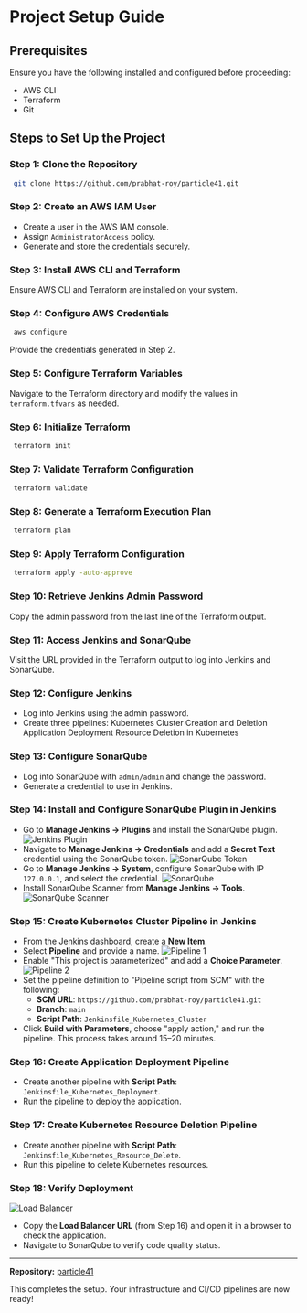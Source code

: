 # Project Setup Guide

## Prerequisites
Ensure you have the following installed and configured before proceeding:
- AWS CLI
- Terraform
- Git

## Steps to Set Up the Project

### Step 1: Clone the Repository
```sh
 git clone https://github.com/prabhat-roy/particle41.git
```

### Step 2: Create an AWS IAM User
- Create a user in the AWS IAM console.
- Assign `AdministratorAccess` policy.
- Generate and store the credentials securely.

### Step 3: Install AWS CLI and Terraform
Ensure AWS CLI and Terraform are installed on your system.

### Step 4: Configure AWS Credentials
```sh
 aws configure
```
Provide the credentials generated in Step 2.

### Step 5: Configure Terraform Variables
Navigate to the Terraform directory and modify the values in `terraform.tfvars` as needed.

### Step 6: Initialize Terraform
```sh
 terraform init
```

### Step 7: Validate Terraform Configuration
```sh
 terraform validate
```

### Step 8: Generate a Terraform Execution Plan
```sh
 terraform plan
```

### Step 9: Apply Terraform Configuration
```sh
 terraform apply -auto-approve
```

### Step 10: Retrieve Jenkins Admin Password
Copy the admin password from the last line of the Terraform output.

### Step 11: Access Jenkins and SonarQube
Visit the URL provided in the Terraform output to log into Jenkins and SonarQube.

### Step 12: Configure Jenkins
- Log into Jenkins using the admin password.
- Create three pipelines:
   Kubernetes Cluster Creation and Deletion
   Application Deployment
   Resource Deletion in Kubernetes

### Step 13: Configure SonarQube
- Log into SonarQube with `admin/admin` and change the password.
- Generate a credential to use in Jenkins.

### Step 14: Install and Configure SonarQube Plugin in Jenkins
- Go to **Manage Jenkins → Plugins** and install the SonarQube plugin.
![Jenkins Plugin](images/jenkins_plugin.png)
- Navigate to **Manage Jenkins → Credentials** and add a **Secret Text** credential using the SonarQube token.
![SonarQube Token](images/sonarqube_token.png)
- Go to **Manage Jenkins → System**, configure SonarQube with IP `127.0.0.1`, and select the credential.
![SonarQube](images/sonarqube.png)
- Install SonarQube Scanner from **Manage Jenkins → Tools**.
![SonarQube Scanner](images/sonarqube_scanner.png)

### Step 15: Create Kubernetes Cluster Pipeline in Jenkins
- From the Jenkins dashboard, create a **New Item**.
- Select **Pipeline** and provide a name.
![Pipeline 1](images/pipeline1.png)
- Enable "This project is parameterized" and add a **Choice Parameter**.
![Pipeline 2](images/pipeline2.png)
- Set the pipeline definition to "Pipeline script from SCM" with the following:
  - **SCM URL**: `https://github.com/prabhat-roy/particle41.git`
  - **Branch**: `main`
  - **Script Path**: `Jenkinsfile_Kubernetes_Cluster`
- Click **Build with Parameters**, choose "apply action," and run the pipeline. This process takes around 15–20 minutes.

### Step 16: Create Application Deployment Pipeline
- Create another pipeline with **Script Path**: `Jenkinsfile_Kubernetes_Deployment`.
- Run the pipeline to deploy the application.

### Step 17: Create Kubernetes Resource Deletion Pipeline
- Create another pipeline with **Script Path**: `Jenkinsfile_Kubernetes_Resource_Delete`.
- Run this pipeline to delete Kubernetes resources.

### Step 18: Verify Deployment
![Load Balancer](images/load_balancer.png)
- Copy the **Load Balancer URL** (from Step 16) and open it in a browser to check the application.
- Navigate to SonarQube to verify code quality status.

---
**Repository:** [particle41](https://github.com/prabhat-roy/particle41.git)

This completes the setup. Your infrastructure and CI/CD pipelines are now ready!
